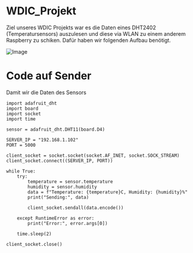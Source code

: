 # WDIC_Projekt
Ziel unseres WDIC Projekts war es die Daten eines DHT2402 (Temperatursensors) auszulesen und diese via WLAN zu einem anderem Raspberry zu schiken. Dafür haben wir folgenden Aufbau benötigt.

![Image](https://github.com/user-attachments/assets/9a124d5c-8693-411b-bd51-60a1cc4a68ea)

# Code auf Sender

Damit wir die Daten des Sensors

```
import adafruit_dht
import board
import socket
import time

sensor = adafruit_dht.DHT11(board.D4)

SERVER_IP = "192.168.1.102"  
PORT = 5000  

client_socket = socket.socket(socket.AF_INET, socket.SOCK_STREAM)
client_socket.connect((SERVER_IP, PORT))

while True:
    try:
        temperature = sensor.temperature
        humidity = sensor.humidity
        data = f"Temperature: {temperature}C, Humidity: {humidity}%"
        print("Sending:", data)
        
        client_socket.sendall(data.encode())  

    except RuntimeError as error:
        print("Error:", error.args[0])
    
    time.sleep(2)  

client_socket.close()
```
